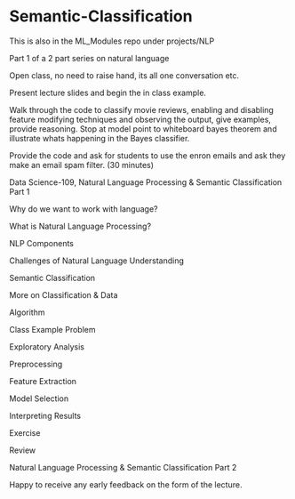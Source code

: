 # Semantic-Classification

This is also in the ML_Modules repo under projects/NLP

Part 1 of a 2 part series on natural language

Open class, no need to raise hand, its all one conversation etc.

Present lecture slides and begin the in class example.

Walk through the code to classify movie reviews, enabling and disabling feature modifying techniques and observing the output, give examples, provide reasoning. Stop at model point to whiteboard bayes theorem and illustrate whats happening in the Bayes classifier.

Provide the code and ask for students to use the enron emails and ask they make an email spam filter. (30 minutes)

Data Science-109, Natural Language Processing &  Semantic Classification Part 1

Why do we want to work with language?

What is Natural Language Processing?

NLP Components

Challenges of Natural Language Understanding

Semantic Classification

More on Classification & Data

Algorithm

Class Example Problem

Exploratory Analysis

Preprocessing

Feature Extraction

Model Selection

Interpreting Results

Exercise

Review

Natural Language Processing & Semantic Classification Part 2


Happy to receive any early feedback on the form of the lecture.
